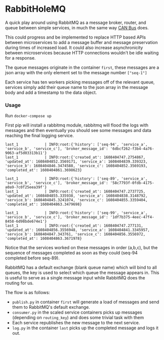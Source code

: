 # RabbitHoleMQ
A quick play around using RabbitMQ as a message broker, router, and queue between simple services, in much the same way [CAN Bus](https://en.wikipedia.org/wiki/CAN_bus) does.

This could progress and be implemented to replace HTTP based APIs between microservices to add a message buffer and message preservation during times of increased load. It could also increase asynchronicity between microservices because HTTP connections wouldn't be idle waiting for a response.

The queue messages originate in the container `first`, these messages are a json array with the only element set to the message number `["seq-1"]`

Each service has ten workers picking messages off of the relevant queue, services simply add their queue name to the json array in the message body and add a timestamp to the data object.

### Usage
Run `docker-compose up`

First pip will install a rabbitmq module, rabbitmq will flood the logs with messages and then eventually you should see some messages and data reaching the final logging service.

```plain
last_1            | INFO:root:{'history': ['seq-94', 'service_a', 'service_b', 'service_c'], 'broker_message_id': '6dbcf262-f3b4-4a76-9063-af5d03313b11'}
last_1            | INFO:root:{'created_at': 1608404747.2754867, 'updated_at': 1608404852.3569171, 'service_a': 1608404839.339323, 'service_b': 1608404846.3474588, 'service_c': 1608404852.3569193, 'completed_at': 1608404861.3698623}

last_1            | INFO:root:{'history': ['seq-89', 'service_a', 'service_b', 'service_c'], 'broker_message_id': '58c7793f-0fdb-4175-a0a9-7c0f25eea39f'}
last_1            | INFO:root:{'created_at': 1608404747.2737725, 'updated_at': 1608404855.335938, 'service_a': 1608404838.3148792, 'service_b': 1608404845.3241074, 'service_c': 1608404855.3359404, 'completed_at': 1608404863.3479698}

last_1            | INFO:root:{'history': ['seq-99', 'service_a', 'service_b', 'service_c'], 'broker_message_id': '1df7b375-4eec-47f4-8458-6d98bde674e1'}
last_1            | INFO:root:{'created_at': 1608404747.277131, 'updated_at': 1608404856.3556948, 'service_a': 1608404841.3345957, 'service_b': 1608404847.343761, 'service_c': 1608404856.3556972, 'completed_at': 1608404863.3671978}
```

Notice that the services worked on these messages in order (a,b,c), but the sequence of messages completed as soon as they could (seq-94 completed before seq-89).

RabbitMQ has a default exchange (blank queue name) which will bind to all queues, the key is used to select which queue the message appears in. This is useful to serve as a single message input while RabbitMQ does the routing for us.

The flow is as follows:
* `publish.py` in container `first` will generate a load of messages and send them to RabbitMQ's default exchange.
* `consumer.py` in the scaled service containers picks up messages (depending on `routing_key`) and does some trivial task with them
* Each service republishes the new message to the next service.
* `log.py` in the container `last` picks up the completed message and logs it out.